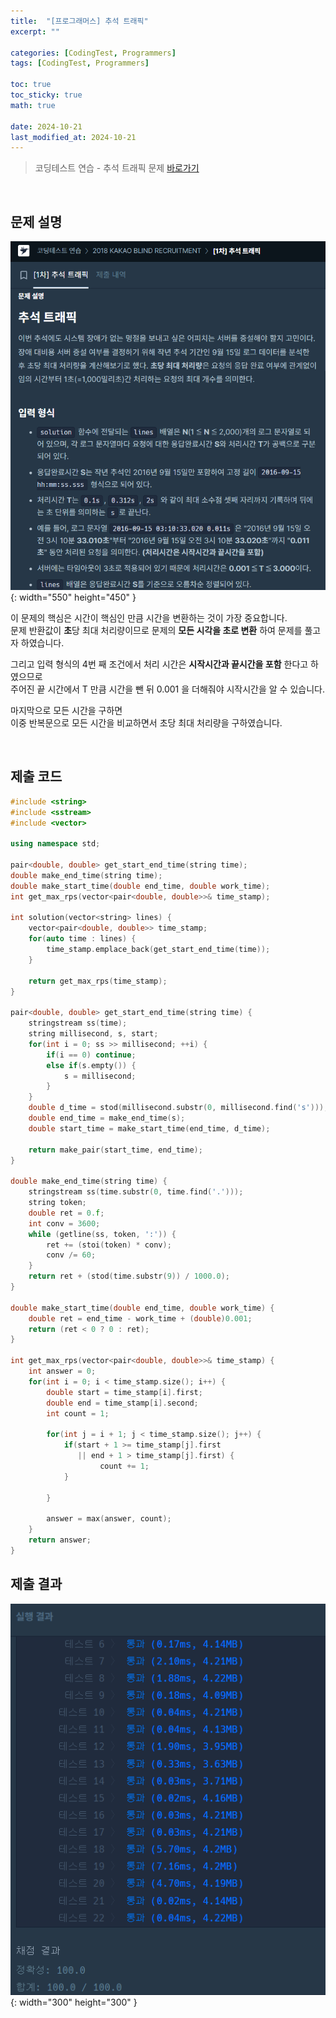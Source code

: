 ```yaml
---
title:  "[프로그래머스] 추석 트래픽"
excerpt: ""

categories: [CodingTest, Programmers]
tags: [CodingTest, Programmers]

toc: true
toc_sticky: true
math: true
 
date: 2024-10-21
last_modified_at: 2024-10-21
---
```


> 코딩테스트 연습 - 추석 트래픽 문제 [바로가기](https://school.programmers.co.kr/learn/courses/30/lessons/17676)  

<br/>

## 문제 설명

![01](/assets/img/Programmers/추석트래픽_문제.png){: width="550" height="450" }  

이 문제의 핵심은 시간이 핵심인 만큼 시간을 변환하는 것이 가장 중요합니다.  
문제 반환값이 **초**당 최대 처리량이므로 문제의 **모든 시각을 초로 변환** 하여 문제를 풀고자 하였습니다.  

그리고 입력 형식의 4번 째 조건에서 처리 시간은 **시작시간과 끝시간을 포함** 한다고 하였으므로  
주어진 끝 시간에서 T 만큼 시간을 뺀 뒤 0.001 을 더해줘야 시작시간을 알 수 있습니다.  

마지막으로 모든 시간을 구하면  
이중 반복문으로 모든 시간을 비교하면서 초당 최대 처리량을 구하였습니다.  

<br/>

## 제출 코드

```c++
#include <string>
#include <sstream>
#include <vector>

using namespace std;

pair<double, double> get_start_end_time(string time);
double make_end_time(string time);
double make_start_time(double end_time, double work_time);
int get_max_rps(vector<pair<double, double>>& time_stamp);

int solution(vector<string> lines) {
    vector<pair<double, double>> time_stamp;
    for(auto time : lines) {
        time_stamp.emplace_back(get_start_end_time(time));
    }
    
    return get_max_rps(time_stamp);
}

pair<double, double> get_start_end_time(string time) {
    stringstream ss(time);
    string millisecond, s, start;
    for(int i = 0; ss >> millisecond; ++i) {
        if(i == 0) continue;
        else if(s.empty()) {
            s = millisecond;   
        }
    }
    double d_time = stod(millisecond.substr(0, millisecond.find('s')));
    double end_time = make_end_time(s);
    double start_time = make_start_time(end_time, d_time);

    return make_pair(start_time, end_time);
}

double make_end_time(string time) {
    stringstream ss(time.substr(0, time.find('.')));
    string token;
    double ret = 0.f;
    int conv = 3600;
    while (getline(ss, token, ':')) {
        ret += (stoi(token) * conv);
        conv /= 60;
    }
    return ret + (stod(time.substr(9)) / 1000.0);
}

double make_start_time(double end_time, double work_time) {
    double ret = end_time - work_time + (double)0.001;
    return (ret < 0 ? 0 : ret);
}

int get_max_rps(vector<pair<double, double>>& time_stamp) {
    int answer = 0;
    for(int i = 0; i < time_stamp.size(); i++) {
        double start = time_stamp[i].first;
        double end = time_stamp[i].second;
        int count = 1;

        for(int j = i + 1; j < time_stamp.size(); j++) {
            if(start + 1 >= time_stamp[j].first
               || end + 1 > time_stamp[j].first) {
                    count += 1;
            }

        }

        answer = max(answer, count);
    }
    return answer;
}
```

## 제출 결과

![01](/assets/img/Programmers/추석트래픽_결과.png){: width="300" height="300" }  